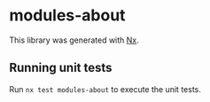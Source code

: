 # modules-about

This library was generated with [Nx](https://nx.dev).

## Running unit tests

Run `nx test modules-about` to execute the unit tests.
